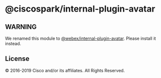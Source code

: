 # @ciscospark/internal-plugin-avatar

## WARNING

We renamed this module to [@webex/internal-plugin-avatar](https://www.npmjs.com/package/@webex/internal-plugin-avatar). Please install it instead.

## License

© 2016-2019 Cisco and/or its affiliates. All Rights Reserved.
